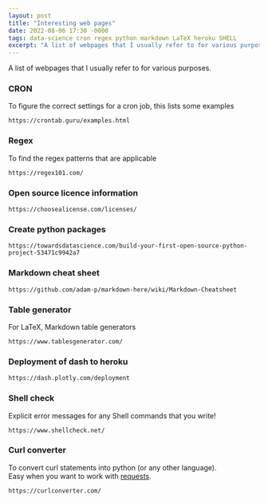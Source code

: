 ```yaml
---
layout: post
title: "Interesting web pages" 
date: 2022-08-06 17:30 -0000
tags: data-science cron regex python markdown LaTeX heroku SHELL 
excerpt: "A list of webpages that I usually refer to for various purposes."
---
```


A list of webpages that I usually refer to for various purposes. 
  
<!--more-->

### CRON 
To figure the correct settings for a cron job, this lists some examples

```
https://crontab.guru/examples.html 
```

### Regex 
To find the regex patterns that are applicable

```
https://regex101.com/
```

### Open source licence information  

```
https://choosealicense.com/licenses/
```

### Create python packages 

```
https://towardsdatascience.com/build-your-first-open-source-python-project-53471c9942a7
```

### Markdown cheat sheet

```
https://github.com/adam-p/markdown-here/wiki/Markdown-Cheatsheet
```

### Table generator
For LaTeX, Markdown table generators
```
https://www.tablesgenerator.com/
```

### Deployment of dash to heroku
```
https://dash.plotly.com/deployment
```

### Shell check 
Explicit error messages for any Shell commands that you write! 
```
https://www.shellcheck.net/
```

### Curl converter 
To convert curl statements into python (or any other language).  
Easy when you want to work with [requests](https://pypi.org/project/requests/).
```
https://curlconverter.com/
```

